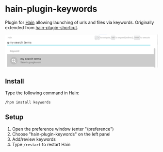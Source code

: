 # hain-plugin-keywords

Plugin for [Hain](https://github.com/appetizermonster/hain) allowing launching of urls and files via keywords.  Originally extended from [hain-plugin-shortcut](https://github.com/e-/hain-plugin-shortcut).

![screenshot](https://raw.githubusercontent.com/staff0rd/hain-plugin-keywords/master/screenshot.png)

## Install

Type the following command in Hain:

```
/hpm install keywords
```

## Setup

1. Open the preference window (enter "/preference")
2. Choose "hain-plugin-keywords" on the left panel
2. Add/review keywords
3. Type `/restart` to restart Hain
